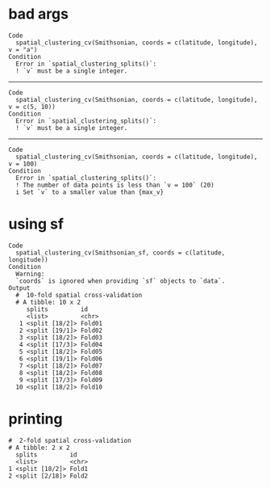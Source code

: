 # bad args

    Code
      spatial_clustering_cv(Smithsonian, coords = c(latitude, longitude), v = "a")
    Condition
      Error in `spatial_clustering_splits()`:
      ! `v` must be a single integer.

---

    Code
      spatial_clustering_cv(Smithsonian, coords = c(latitude, longitude), v = c(5, 10))
    Condition
      Error in `spatial_clustering_splits()`:
      ! `v` must be a single integer.

---

    Code
      spatial_clustering_cv(Smithsonian, coords = c(latitude, longitude), v = 100)
    Condition
      Error in `spatial_clustering_splits()`:
      ! The number of data points is less than `v = 100` (20)
      i Set `v` to a smaller value than {max_v}

# using sf

    Code
      spatial_clustering_cv(Smithsonian_sf, coords = c(latitude, longitude))
    Condition
      Warning:
      `coords` is ignored when providing `sf` objects to `data`.
    Output
      #  10-fold spatial cross-validation 
      # A tibble: 10 x 2
         splits         id    
         <list>         <chr> 
       1 <split [18/2]> Fold01
       2 <split [19/1]> Fold02
       3 <split [18/2]> Fold03
       4 <split [17/3]> Fold04
       5 <split [18/2]> Fold05
       6 <split [19/1]> Fold06
       7 <split [18/2]> Fold07
       8 <split [18/2]> Fold08
       9 <split [17/3]> Fold09
      10 <split [18/2]> Fold10

# printing

    #  2-fold spatial cross-validation 
    # A tibble: 2 x 2
      splits         id   
      <list>         <chr>
    1 <split [18/2]> Fold1
    2 <split [2/18]> Fold2

